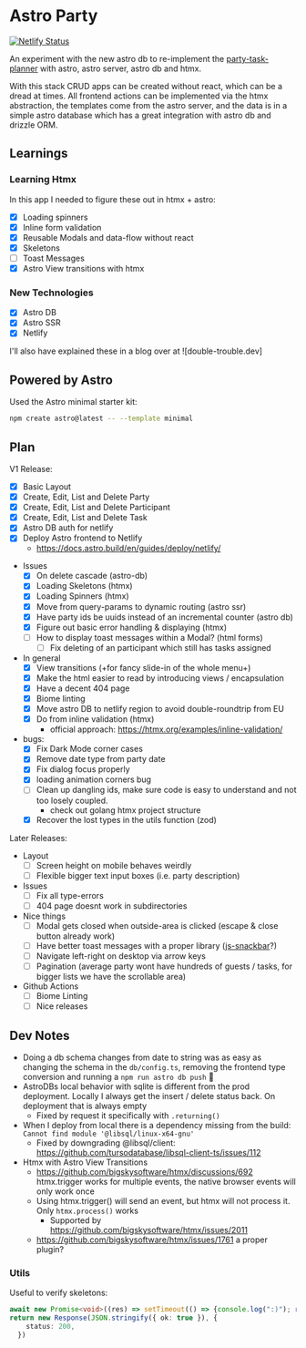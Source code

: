 # Astro Party

[![Netlify Status](https://api.netlify.com/api/v1/badges/386bf1a3-4b24-4181-8ddc-79ba6c952f20/deploy-status)](https://app.netlify.com/sites/flyck-astro-party/deploys)

An experiment with the new astro db to re-implement the
[party-task-planner](https://github.com/flyck/party-task-planner) with astro, astro server, astro
db and htmx.

With this stack CRUD apps can be created without react, which can be a dread at times. All
frontend actions can be implemented via the htmx abstraction, the templates come from the astro
server, and the data is in a simple astro database which has a great integration with astro db and
drizzle ORM.

## Learnings

### Learning Htmx

In this app I needed to figure these out in htmx + astro:
- [x] Loading spinners
- [x] Inline form validation
- [x] Reusable Modals and data-flow without react
- [x] Skeletons
- [ ] Toast Messages
- [x] Astro View transitions with htmx

### New Technologies
- [x] Astro DB
- [x] Astro SSR
- [x] Netlify

I'll also have explained these in a blog over at ![double-trouble.dev]

## Powered by Astro

Used the Astro minimal starter kit:
```sh
npm create astro@latest -- --template minimal
```

## Plan

V1 Release:
- [x] Basic Layout
- [x] Create, Edit, List and Delete Party
- [x] Create, Edit, List and Delete Participant
- [x] Create, Edit, List and Delete Task
- [x] Astro DB auth for netlify
- [x] Deploy Astro frontend to Netlify
  - https://docs.astro.build/en/guides/deploy/netlify/
- Issues
  - [x] On delete cascade (astro-db)
  - [x] Loading Skeletons (htmx)
  - [x] Loading Spinners (htmx)
  - [x] Move from query-params to dynamic routing (astro ssr)
  - [x] Have party ids be uuids instead of an incremental counter (astro db)
  - [x] Figure out basic error handling & displaying (htmx)
  - [ ] How to display toast messages within a Modal? (html forms)
    - [ ] Fix deleting of an participant which still has tasks assigned
- In general
  - [x] View transitions (+for fancy slide-in of the whole menu+)
  - [x] Make the html easier to read by introducing views / encapsulation
  - [x] Have a decent 404 page
  - [x] Biome linting
  - [x] Move astro DB to netlify region to avoid double-roundtrip from EU
  - [x] Do from inline validation (htmx)
    - official approach: https://htmx.org/examples/inline-validation/
- bugs:
  - [x] Fix Dark Mode corner cases
  - [x] Remove date type from party date
  - [x] Fix dialog focus properly
  - [x] loading animation corners bug
  - [ ] Clean up dangling ids, make sure code is easy to understand and not too losely coupled.
    - check out golang htmx project structure
  - [x] Recover the lost types in the utils function (zod)

Later Releases:
- Layout
  - [ ] Screen height on mobile behaves weirdly
  - [ ] Flexible bigger text input boxes (i.e. party description)
- Issues
  - [ ] Fix all type-errors
  - [ ] 404 page doesnt work in subdirectories
- Nice things
  - [ ] Modal gets closed when outside-area is clicked (escape & close button already work)
  - [ ] Have better toast messages with a proper library ([js-snackbar](https://www.michaelmickelson.com/js-snackbar/)?)
  - [ ] Navigate left-right on desktop via arrow keys
  - [ ] Pagination (average party wont have hundreds of guests / tasks, for bigger lists we have the scrollable area)
- Github Actions
  - [ ] Biome Linting
  - [ ] Nice releases

## Dev Notes

- Doing a db schema changes from date to string was as easy as changing the schema in the
  `db/config.ts`, removing the frontend type conversion and running a `npm run astro db push` 👏
- AstroDBs local behavior with sqlite is different from the prod deployment. Locally I always get
  the insert / delete status back. On deployment that is always empty
  - Fixed by request it specifically with `.returning()`
- When I deploy from local there is a dependency missing from the build: `Cannot find module
  '@libsql/linux-x64-gnu'`
  - Fixed by downgrading @libsql/client: https://github.com/tursodatabase/libsql-client-ts/issues/112
- Htmx with Astro View Transitions
  - https://github.com/bigskysoftware/htmx/discussions/692 htmx.trigger works for multiple events,
    the native browser events will only work once
  - Using htmx.trigger() will send an event, but htmx will not process it. Only `htmx.process()`
    works
    - Supported by https://github.com/bigskysoftware/htmx/issues/2011
  - https://github.com/bigskysoftware/htmx/issues/1761 a proper plugin?

### Utils

Useful to verify skeletons:
```typescript
await new Promise<void>((res) => setTimeout(() => {console.log(":)"); res()}, 2000))
return new Response(JSON.stringify({ ok: true }), {
    status: 200,
  })
```

